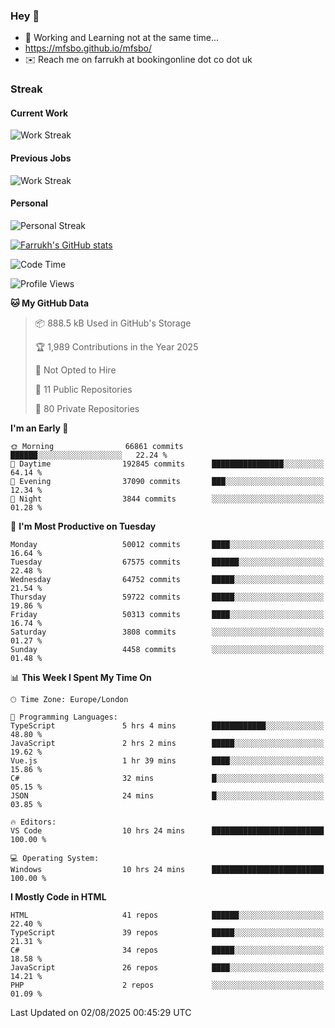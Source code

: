### Hey 👋

- 🏃 Working and Learning not at the same time...
- https://mfsbo.github.io/mfsbo/
- ✉️ Reach me on farrukh at bookingonline dot co dot uk

### Streak
#### Current Work
![Work Streak](https://streak-stats.demolab.com/?user=mfsbo)
#### Previous Jobs
![Work Streak](https://streak-stats.demolab.com/?user=farrukhcw)
#### Personal
![Personal Streak](https://streak-stats.demolab.com/?user=farrukhsubhani)

[![Farrukh's GitHub stats](https://github-readme-stats.vercel.app/api?username=mfsbo&hide=stars&count_private=true)](https://github.com/mfsbo/)

<!--START_SECTION:waka-->
![Code Time](http://img.shields.io/badge/Code%20Time-983%20hrs%2018%20mins-blue)

![Profile Views](http://img.shields.io/badge/Profile%20Views-0-blue)

**🐱 My GitHub Data** 

> 📦 888.5 kB Used in GitHub's Storage 
 > 
> 🏆 1,989 Contributions in the Year 2025
 > 
> 🚫 Not Opted to Hire
 > 
> 📜 11 Public Repositories 
 > 
> 🔑 80 Private Repositories 
 > 
**I'm an Early 🐤** 

```text
🌞 Morning                66861 commits       ██████░░░░░░░░░░░░░░░░░░░   22.24 % 
🌆 Daytime                192845 commits      ████████████████░░░░░░░░░   64.14 % 
🌃 Evening                37090 commits       ███░░░░░░░░░░░░░░░░░░░░░░   12.34 % 
🌙 Night                  3844 commits        ░░░░░░░░░░░░░░░░░░░░░░░░░   01.28 % 
```
📅 **I'm Most Productive on Tuesday** 

```text
Monday                   50012 commits       ████░░░░░░░░░░░░░░░░░░░░░   16.64 % 
Tuesday                  67575 commits       ██████░░░░░░░░░░░░░░░░░░░   22.48 % 
Wednesday                64752 commits       █████░░░░░░░░░░░░░░░░░░░░   21.54 % 
Thursday                 59722 commits       █████░░░░░░░░░░░░░░░░░░░░   19.86 % 
Friday                   50313 commits       ████░░░░░░░░░░░░░░░░░░░░░   16.74 % 
Saturday                 3808 commits        ░░░░░░░░░░░░░░░░░░░░░░░░░   01.27 % 
Sunday                   4458 commits        ░░░░░░░░░░░░░░░░░░░░░░░░░   01.48 % 
```


📊 **This Week I Spent My Time On** 

```text
🕑︎ Time Zone: Europe/London

💬 Programming Languages: 
TypeScript               5 hrs 4 mins        ████████████░░░░░░░░░░░░░   48.80 % 
JavaScript               2 hrs 2 mins        █████░░░░░░░░░░░░░░░░░░░░   19.62 % 
Vue.js                   1 hr 39 mins        ████░░░░░░░░░░░░░░░░░░░░░   15.86 % 
C#                       32 mins             █░░░░░░░░░░░░░░░░░░░░░░░░   05.15 % 
JSON                     24 mins             █░░░░░░░░░░░░░░░░░░░░░░░░   03.85 % 

🔥 Editors: 
VS Code                  10 hrs 24 mins      █████████████████████████   100.00 % 

💻 Operating System: 
Windows                  10 hrs 24 mins      █████████████████████████   100.00 % 
```

**I Mostly Code in HTML** 

```text
HTML                     41 repos            ██████░░░░░░░░░░░░░░░░░░░   22.40 % 
TypeScript               39 repos            █████░░░░░░░░░░░░░░░░░░░░   21.31 % 
C#                       34 repos            █████░░░░░░░░░░░░░░░░░░░░   18.58 % 
JavaScript               26 repos            ████░░░░░░░░░░░░░░░░░░░░░   14.21 % 
PHP                      2 repos             ░░░░░░░░░░░░░░░░░░░░░░░░░   01.09 % 
```




 Last Updated on 02/08/2025 00:45:29 UTC
<!--END_SECTION:waka-->
<!--
**mfsbo/mfsbo** is a ✨ _special_ ✨ repository because its `README.md` (this file) appears on your GitHub profile.

Here are some ideas to get you started:

- 🔭 I’m currently working on ...
- 🌱 I’m currently learning ...
- 👯 I’m looking to collaborate on ...
- 🤔 I’m looking for help with ...
- 💬 Ask me about ...
- 📫 How to reach me: ...
- 😄 Pronouns: ...
- ⚡ Fun fact: ...
-->
